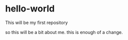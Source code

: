 # hello-world
This will be my first repository

so this will be a bit about me. this is enough of a change.
